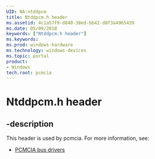 ```yaml
---
UID: NA:ntddpcm
title: Ntddpcm.h header
ms.assetid: 4c1a57f9-d840-38ed-bb42-d0f3a4965439
ms.date: 05/09/2018
keywords: ["Ntddpcm.h header"]
ms.keywords: 
ms.prod: windows-hardware
ms.technology: windows-devices
ms.topic: portal
product:
- Windows
tech.root: pcmcia
---
```


# Ntddpcm.h header


## -description


This header is used by pcmcia. For more information, see:

- [PCMCIA bus drivers](../_pcmcia/index.md)
